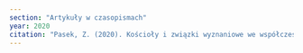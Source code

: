 ```yaml
---
section: "Artykuły w czasopismach"
year: 2020
citation: "Pasek, Z. (2020). Kościoły i związki wyznaniowe we współczesnej Polsce: wykaz wraz z komentarzem. Przegląd Religioznawczy, 2(276), 199-221."
---
```

